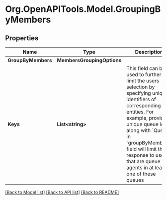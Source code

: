 
# Org.OpenAPITools.Model.GroupingByMembers

## Properties

Name | Type | Description | Notes
------------ | ------------- | ------------- | -------------
**GroupByMembers** | **MembersGroupingOptions** |  | 
**Keys** | **List&lt;string&gt;** | This field can be used to further limit the users selection by specifying unique identifiers of corresponding entities. For example, providing unique queue ids along with &#x60;Queue&#x60; in &#x60;groupByMembers&#x60; field will limit the response to users that are queue agents in at least one of these queues | [optional] 

[[Back to Model list]](../README.md#documentation-for-models)
[[Back to API list]](../README.md#documentation-for-api-endpoints)
[[Back to README]](../README.md)


